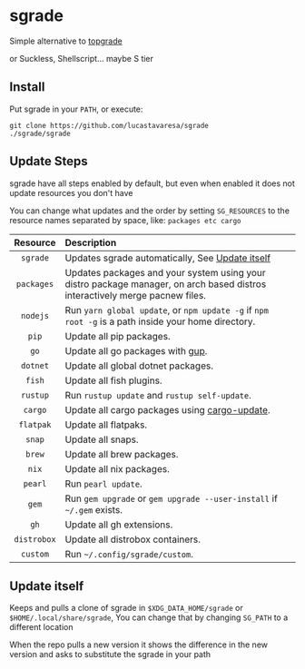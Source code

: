 # sgrade

Simple alternative to [topgrade](https://github.com/topgrade-rs/topgrade)

or Suckless, Shellscript... maybe S tier

## Install

Put sgrade in your `PATH`, or execute:

```shellscript
git clone https://github.com/lucastavaresa/sgrade
./sgrade/sgrade
```

## Update Steps

sgrade have all steps enabled by default, but even when enabled
it does not update resources you don't have

You can change what updates and the order by setting `SG_RESOURCES`
to the resource names separated by space, like: `packages etc cargo`

| Resource    | Description                                                                                                                        |
|:-----------:|:-----------------------------------------------------------------------------------------------------------------------------------|
| `sgrade`    | Updates sgrade automatically, See [Update itself](https://github.com/LucasTavaresA/sgrade#update-itself)                           |
| `packages`  | Updates packages and your system using your distro package manager, on arch based distros interactively merge pacnew files.        |
| `nodejs`    | Run `yarn global update`, or `npm update -g` if `npm root -g` is a path inside your home directory.                                |
| `pip`       | Update all pip packages.                                                                                                           |
| `go`        | Update all go packages with [gup](https://github.com/nao1215/gup).                                                                 |
| `dotnet`    | Update all global dotnet packages.                                                                                                 |
| `fish`      | Update all fish plugins.                                                                                                           |
| `rustup`    | Run `rustup update` and `rustup self-update`.                                                                                      |
| `cargo`     | Update all cargo packages using [cargo-update](https://github.com/nabijaczleweli/cargo-updat).                                     |
| `flatpak`   | Update all flatpaks.                                                                                                               |
| `snap`      | Update all snaps.                                                                                                                  |
| `brew`      | Update all brew packages.                                                                                                          |
| `nix`       | Update all nix packages.                                                                                                           |
| `pearl`     | Run `pearl update`.                                                                                                                |
| `gem`       | Run `gem upgrade` or `gem upgrade --user-install` if `~/.gem` exists.                                                              |
| `gh`        | Update all gh extensions.                                                                                                          |
| `distrobox` | Update all distrobox containers.                                                                                                   |
| `custom`    | Run `~/.config/sgrade/custom`.                                                                                                     |

## Update itself

Keeps and pulls a clone of sgrade in `$XDG_DATA_HOME/sgrade` or `$HOME/.local/share/sgrade`,
You can change that by changing `SG_PATH` to a different location

When the repo pulls a new version it shows the difference in the new version
and asks to substitute the sgrade in your path

